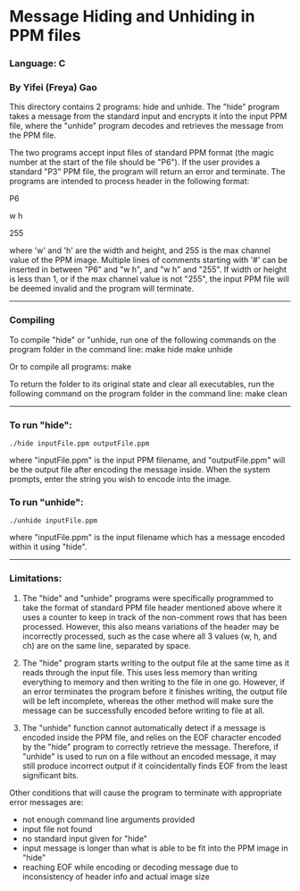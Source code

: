 # Message Hiding and Unhiding in PPM files
### Language: C
### By Yifei (Freya) Gao


This directory contains 2 programs: hide and unhide. The "hide" program takes a message from the standard input and encrypts it into the input PPM file, where the "unhide" program decodes and retrieves the message from the PPM file.


The two programs accept input files of standard PPM format (the magic number at the start of the file should be "P6"). If the user provides a standard "P3" PPM file, the program will return an error and terminate.
The programs are intended to process header in the following format:

P6

w h

255

where 'w' and 'h' are the width and height, and 255 is the max channel value of the PPM image. Multiple lines of comments starting with '#' can be inserted in between "P6" and "w h", and "w h" and "255". If width or height is less than 1, or if the max channel value is not "255", the input PPM file will be deemed invalid and the program will terminate.

- - - - -
### Compiling

To compile "hide" or "unhide, run one of the following commands on the program folder in the command line:
	make hide
	make unhide

Or to compile all programs:
	make

To return the folder to its original state and clear all executables, run the following command on the program folder in the command line:
	make clean

- - - - -

### To run "hide":
	./hide inputFile.ppm outputFile.ppm
where "inputFile.ppm" is the input PPM filename, and "outputFile.ppm" will be the output file after encoding the message inside. When the system prompts, enter the string you wish to encode into the image.


### To run "unhide":
	./unhide inputFile.ppm
where "inputFile.ppm" is the input filename which has a message encoded within it using "hide".

- - - - -

### Limitations:
1. The "hide" and "unhide" programs were specifically programmed to take the format of standard PPM file header mentioned above where it uses a counter to keep in track of the non-comment rows that has been processed. However, this also means variations of the header may be incorrectly processed, such as the case where all 3 values (w, h, and ch) are on the same line, separated by space.

2. The "hide" program starts writing to the output file at the same time as it reads through the input file. This uses less memory than writing everything to memory and then writing to the file in one go. However, if an error terminates the program before it finishes writing, the output file will be left incomplete, whereas the other method will make sure the message can be successfully encoded before writing to file at all.

3. The "unhide" function cannot automatically detect if a message is encoded inside the PPM file, and relies on the EOF character encoded by the "hide" program to correctly retrieve the message. Therefore, if "unhide" is used to run on a file without an encoded message, it may still produce incorrect output if it coincidentally finds EOF from the least significant bits.

Other conditions that will cause the program to terminate with appropriate error messages are:
- not enough command line arguments provided
- input file not found
- no standard input given for "hide"
- input message is longer than what is able to be fit into the PPM image in "hide"
- reaching EOF while encoding or decoding message due to inconsistency of header info and actual image size